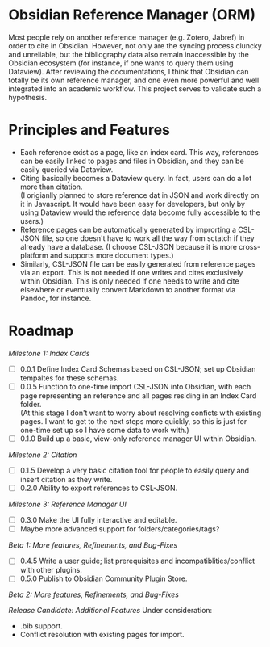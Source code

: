 # Obsidian Reference Manager (ORM)
Most people rely on another reference manager (e.g. Zotero, Jabref) in order to cite in Obsidian. However, not only are the syncing process cluncky and unreliable, but the bibliography data also remain inaccessible by the Obsidian ecosystem (for instance, if one wants to query them using Dataview). After reviewing the documentations, I think that Obsidian can totally be its own reference manager, and one even more powerful and well integrated into an academic workflow. This project serves to validate such a hypothesis.

# Principles and Features
- Each reference exist as a page, like an index card. This way, references can be easily linked to pages and files in Obsidian, and they can be easily queried via Dataview.
- Citing basically becomes a Dataview query. In fact, users can do a lot more than citation.  
  (I origianlly planned to store reference dat in JSON and work directly on it in Javascript. It would have been easy for developers, but only by using Dataview would the reference data become fully accessible to the users.)
- Reference pages can be automatically generated by improrting a CSL-JSON file, so one doesn't have to work all the way from sctatch if they already have a database.
  (I choose CSL-JSON because it is more cross-platform and supports more document types.)
- Similarly, CSL-JSON file can be easily generated from reference pages via an export. This is not needed if one writes and cites exclusively within Obsidian. This is only needed if one needs to write and cite elsewhere or eventually convert Markdown to another format via Pandoc, for instance.

# Roadmap
*Milestone 1: Index Cards*
- [ ] 0.0.1 Define Index Card Schemas based on CSL-JSON; set up Obsidian tempaltes for these schemas.
- [ ] 0.0.5 Function to one-time import CSL-JSON into Obsidian, with each page representing an reference and all pages residing in an Index Card folder.  
  (At this stage I don't want to worry about resolving conficts with existing pages. I want to get to the next steps more quickly, so this is just for one-time set up so I have some data to work with.)
- [ ] 0.1.0 Build up a basic, view-only reference manager UI within Obsidian.

*Milestone 2: Citation*
- [ ] 0.1.5 Develop a very basic citation tool for people to easily query and insert citation as they write.
- [ ] 0.2.0 Ability to export references to CSL-JSON.

*Milestone 3: Reference Manager UI*
- [ ] 0.3.0 Make the UI fully interactive and editable.
- [ ] Maybe more advanced support for folders/categories/tags?

*Beta 1: More features, Refinements, and Bug-Fixes*
- [ ] 0.4.5 Write a user guide; list prerequisites and incompatiblities/conflict with other plugins.
- [ ] 0.5.0 Publish to Obsidian Community Plugin Store.

*Beta 2: More features, Refinements, and Bug-Fixes*

*Release Candidate: Additional Features*
Under consideration:
- .bib support.
- Conflict resolution with existing pages for import.
